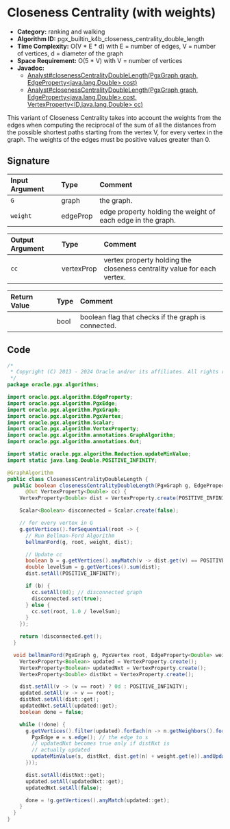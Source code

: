 # Closeness Centrality (with weights)

- **Category:** ranking and walking
- **Algorithm ID:** pgx_builtin_k4b_closeness_centrality_double_length
- **Time Complexity:** O(V * E * d) with E = number of edges, V = number of vertices, d = diameter of the graph
- **Space Requirement:** O(5 * V) with V = number of vertices
- **Javadoc:** 
  - [Analyst#closenessCentralityDoubleLength(PgxGraph graph, EdgeProperty<java.lang.Double> cost)](https://docs.oracle.com/en/database/oracle/property-graph/24.3/spgjv/oracle/pgx/api/Analyst.html#closenessCentralityDoubleLength-oracle.pgx.api.PgxGraph-oracle.pgx.api.EdgeProperty-)
  - [Analyst#closenessCentralityDoubleLength(PgxGraph graph, EdgeProperty<java.lang.Double> cost, VertexProperty<ID,java.lang.Double> cc)](https://docs.oracle.com/en/database/oracle/property-graph/24.3/spgjv/oracle/pgx/api/Analyst.html#closenessCentralityDoubleLength-oracle.pgx.api.PgxGraph-oracle.pgx.api.EdgeProperty-oracle.pgx.api.VertexProperty-)

This variant of Closeness Centrality takes into account the weights from the edges when computing the reciprocal of the sum of all the distances from the possible shortest paths starting from the vertex V, for every vertex in the graph. The weights of the edges must be positive values greater than 0.


## Signature

| Input Argument | Type | Comment |
| :--- | :--- | :--- |
| `G` | graph | the graph. |
| `weight` | edgeProp<double> | edge property holding the weight of each edge in the graph. |

| Output Argument | Type | Comment |
| :--- | :--- | :--- |
| `cc` | vertexProp<double> | vertex property holding the closeness centrality value for each vertex. |

| Return Value | Type | Comment |
| :--- | :--- | :--- |
| | bool | boolean flag that checks if the graph is connected. |

## Code

```java
/*
 * Copyright (C) 2013 - 2024 Oracle and/or its affiliates. All rights reserved.
 */
package oracle.pgx.algorithms;

import oracle.pgx.algorithm.EdgeProperty;
import oracle.pgx.algorithm.PgxEdge;
import oracle.pgx.algorithm.PgxGraph;
import oracle.pgx.algorithm.PgxVertex;
import oracle.pgx.algorithm.Scalar;
import oracle.pgx.algorithm.VertexProperty;
import oracle.pgx.algorithm.annotations.GraphAlgorithm;
import oracle.pgx.algorithm.annotations.Out;

import static oracle.pgx.algorithm.Reduction.updateMinValue;
import static java.lang.Double.POSITIVE_INFINITY;

@GraphAlgorithm
public class ClosenessCentralityDoubleLength {
  public boolean closenessCentralityDoubleLength(PgxGraph g, EdgeProperty<Double> weight,
      @Out VertexProperty<Double> cc) {
    VertexProperty<Double> dist = VertexProperty.create(POSITIVE_INFINITY);

    Scalar<Boolean> disconnected = Scalar.create(false);

    // for every vertex in G
    g.getVertices().forSequential(root -> {
      // Run Bellman-Ford Algorithm
      bellmanFord(g, root, weight, dist);

      // Update cc
      boolean b = g.getVertices().anyMatch(v -> dist.get(v) == POSITIVE_INFINITY);
      double levelSum = g.getVertices().sum(dist);
      dist.setAll(POSITIVE_INFINITY);

      if (b) {
        cc.setAll(0d); // disconnected graph
        disconnected.set(true);
      } else {
        cc.set(root, 1.0 / levelSum);
      }
    });

    return !disconnected.get();
  }

  void bellmanFord(PgxGraph g, PgxVertex root, EdgeProperty<Double> weight, @Out VertexProperty<Double> dist) {
    VertexProperty<Boolean> updated = VertexProperty.create();
    VertexProperty<Boolean> updatedNxt = VertexProperty.create();
    VertexProperty<Double> distNxt = VertexProperty.create();

    dist.setAll(v -> (v == root) ? 0d : POSITIVE_INFINITY);
    updated.setAll(v -> v == root);
    distNxt.setAll(dist::get);
    updatedNxt.setAll(updated::get);
    boolean done = false;

    while (!done) {
      g.getVertices().filter(updated).forEach(n -> n.getNeighbors().forEach(s -> {
        PgxEdge e = s.edge(); // the edge to s
        // updatedNxt becomes true only if distNxt is
        // actually updated
        updateMinValue(s, distNxt, dist.get(n) + weight.get(e)).andUpdate(s, updatedNxt, true);
      }));

      dist.setAll(distNxt::get);
      updated.setAll(updatedNxt::get);
      updatedNxt.setAll(false);

      done = !g.getVertices().anyMatch(updated::get);
    }
  }
}
```
